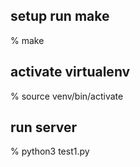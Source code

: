 ## setup run make
% make

## activate virtualenv
% source venv/bin/activate

## run server
% python3 test1.py

